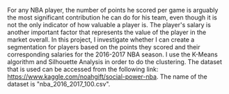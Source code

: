 For any NBA player, the number of points he scored per game is arguably the most significant contribution he can do for his team, even though it is not the only indicator of how valuable a player is. The player's salary is another important factor that represents the value of the player in the market overall. In this project, I investigate whether I can create a segmentation for players based on the points they scored and their corresponding salaries for the 2016-2017 NBA season. I use the K-Means algorithm and Silhouette Analysis in order to do the clustering. The dataset that is used can be accessed from the following link: https://www.kaggle.com/noahgift/social-power-nba. The name of the dataset is "nba_2016_2017_100.csv".
